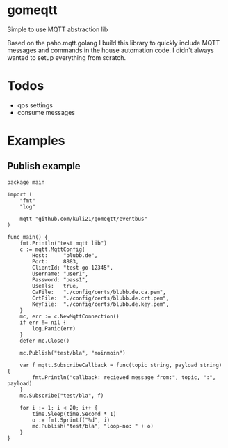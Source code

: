 # gomeqtt
Simple to use MQTT abstraction lib

Based on the paho.mqtt.golang I build this library to quickly include MQTT messages and commands in the house automation code.
I didn't always wanted to setup everything from scratch.

# Todos
- qos settings
- consume messages


# Examples

## Publish example
```
package main

import (
	"fmt"
	"log"

	mqtt "github.com/kuli21/gomeqtt/eventbus"
)

func main() {
	fmt.Println("test mqtt lib")
	c := mqtt.MqttConfig{
		Host:     "blubb.de",
		Port:     8883,
		ClientId: "test-go-12345",
		Username: "user1",
		Password: "pass1",
		UseTls:   true,
		CaFile:   "./config/certs/blubb.de.ca.pem",
		CrtFile:  "./config/certs/blubb.de.crt.pem",
		KeyFile:  "./config/certs/blubb.de.key.pem",
	}
	mc, err := c.NewMqttConnection()
	if err != nil {
		log.Panic(err)
	}
	defer mc.Close()

	mc.Publish("test/bla", "moinmoin")

    var f mqtt.SubscribeCallback = func(topic string, payload string) {
		fmt.Println("callback: recieved message from:", topic, ":", payload)
	}
	mc.Subscribe("test/bla", f)

	for i := 1; i < 20; i++ {
		time.Sleep(time.Second * 1)
		o := fmt.Sprintf("%d", i)
		mc.Publish("test/bla", "loop-no: " + o)
	}
}

```